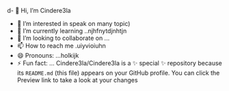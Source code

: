 d- 👋 Hi, I’m Cindere3la
- 👀 I’m interested in speak on many topic)
- 🌱 I’m currently learning ..njhfnytdjnhtjn
- 💞️ I’m looking to collaborate on ...
- 📫 How to reach me .uiyvioiuhn
- 😄 Pronouns: ...holkijk
- ⚡ Fun fact: ...
Cindere3la/Cindere3la is a ✨ special ✨ repository because its `README.md` (this file) appears on your GitHub profile.
You can click the Preview link to take a look at your changes
